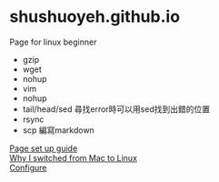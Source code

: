 # shushuoyeh.github.io
Page for linux beginner

- gzip
- wget
- nohup
- vim
- nohup
- tail/head/sed 尋找error時可以用sed找到出錯的位置
- rsync
- scp
編寫markdown


[Page set up guide](https://northbei.medium.com/不用懂git也能用github-pages架設靜態網站並綁定網域-c60c02bc470c)  
[Why I switched from Mac to Linux](https://opensource.com/article/20/3/mac-linux)  
[Configure](https://codertw.com/程式語言/643856/)
